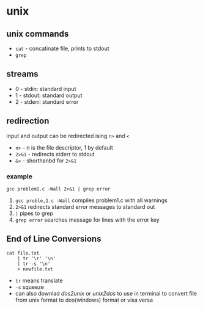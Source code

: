 # unix

## unix commands

- `cat` -  concatinate file, prints to stdout
- `grep` 

## streams

- 0 - stdin: standard input
- 1 - stdout: standard output
- 2 - stderr: standard error

## redirection

input and output can be redirected ising `n>` and `<`

- `n>` - n is the file descriptor, 1 by default
- `2>&1` - redirects stderr to stdout
- `&>` - shorthanbd for `2>&1`

### example 

```
gcc problem1.c -Wall 2>&1 | grep error
```

1. `gcc proble,1.c -Wall` compiles problem1.c with all warnings
2. `2>&1` redirects standard error messages to standard out
3. `|` pipes to grep
4. `grep error` searches message for lines with the error key 

## End of Line Conversions

```
cat file.txt
    | tr '\r' '\n'
    | tr -s '\n'
    > newfile.txt
```

- `tr` means translate
- `-s` squeeze
- can also downlad _dos2unix_ or _unix2dos_ to use in terminal to convert file from unix format to dos(windows) format or visa versa
